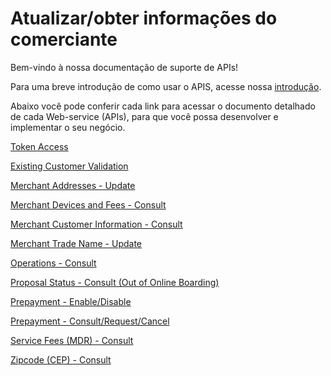 
# Atualizar/obter informações do comerciante

Bem-vindo à nossa documentação de suporte de APIs!

Para uma breve introdução de como usar o APIS, acesse nossa [introdução][1].

Abaixo você pode conferir cada link para acessar o documento detalhado de cada Web-service (APIs), para que você possa desenvolver e implementar o seu negócio.

[Token Access](TokenGenerationforWeb-services.md)

[Existing Customer Validation](https://docs-qa.firstdata.com/org/brazilapi/docs/api/001-sba-val-cadastro)

[Merchant Addresses - Update](../api/?type=post&path=/updateAddress/)

[Merchant Devices and Fees - Consult](../api/?type=get&path=/mdr-fees/{institution}/{merchanID}/)

[Merchant Customer Information - Consult](../api/?type=get&path=/estabelecimento/v2)

[Merchant Trade Name - Update](../api/?type=post&path=/updateTradeName/)

[Operations - Consult](../api/?type=post&path=/processConsultOperationRequest/)

[Proposal Status - Consult (Out of Online Boarding)](../api/?type=get&path=/status/{inst}/{doc})

[Prepayment - Enable/Disable](../api/?type=post&path=/updatePrepayFlag/)

[Prepayment - Consult/Request/Cancel](../api/?type=get&path=/antecipacao-automatica/v1/antecipacao/)

[Service Fees (MDR) - Consult](../api/?type=get&path=/mdr-fees/v2)

[Zipcode (CEP) - Consult](../api/?type=get&path=/cep/{cep})

[1]:  APIs-Introduction.md
